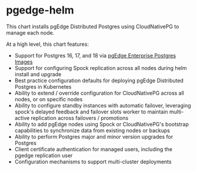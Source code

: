 # pgedge-helm

This chart installs pgEdge Distributed Postgres using CloudNativePG to manage each node.

At a high level, this chart features:

- Support for Postgres 16, 17, and 18 via [pgEdge Enterprise Postgres Images](https://github.com/pgEdge/postgres-images)
- Support for configuring Spock replication across all nodes during helm install and upgrade
- Best practice configuration defaults for deploying pgEdge Distributed Postgres in Kubernetes
- Ability to extend / override configuration for CloudNativePG across all nodes, or on specific nodes
- Ability to configure standby instances with automatic failover, leveraging spock's delayed feedback and failover slots worker to maintain multi-active replication across failovers / promotions
- Ability to add pgEdge nodes using Spock or CloudNativePG's bootstrap capabilities to synchronize data from existing nodes or backups
- Ability to perform Postgres major and minor version upgrades for Postgres
- Client certificate authentication for managed users, including the pgedge replication user
- Configuration mechanisms to support multi-cluster deployments